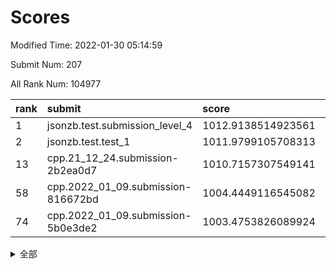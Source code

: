 # Scores

Modified Time: 2022-01-30 05:14:59

Submit Num: 207

All Rank Num: 104977

| rank |               submit               |       score        |       sigma        | pk_num |
| :--- | :--------------------------------- | :----------------- | :----------------- | :----- |
| 1    | jsonzb.test.submission_level_4     | 1012.9138514923561 | 0.7828822069071556 | 2035   |
| 2    | jsonzb.test.test_1                 | 1011.9799105708313 | 0.7912248452401696 | 2029   |
| 13   | cpp.21_12_24.submission-2b2ea0d7   | 1010.7157307549141 | 0.7739966937228221 | 2030   |
| 58   | cpp.2022_01_09.submission-816672bd | 1004.4449116545082 | 0.7052767096217967 | 2029   |
| 74   | cpp.2022_01_09.submission-5b0e3de2 | 1003.4753826089924 | 0.7009051854978738 | 2035   |


<details>
<summary>全部</summary>

| rank |                 submit                 |       score        |       sigma        | pk_num |
| :--- | :------------------------------------- | :----------------- | :----------------- | :----- |
| 1    | jsonzb.test.submission_level_4         | 1012.9138514923561 | 0.7828822069071556 | 2035   |
| 2    | jsonzb.test.test_1                     | 1011.9799105708313 | 0.7912248452401696 | 2029   |
| 3    | gobigger.level_3.submission_level_3_22 | 1011.8817099321252 | 0.7684805981380964 | 2033   |
| 4    | gobigger.level_3.submission_level_3_1  | 1011.5806419133058 | 0.7970869318273365 | 2027   |
| 5    | gobigger.level_3.submission_level_3_26 | 1011.4921905705337 | 0.7753775825275441 | 2034   |
| 6    | gobigger.level_3.submission_level_3_49 | 1011.3888105759016 | 0.8080036391366983 | 2027   |
| 7    | gobigger.level_3.submission_level_3_35 | 1011.0863210973882 | 0.7846919461284024 | 2030   |
| 8    | gobigger.level_3.submission_level_3_33 | 1011.0585855184112 | 0.7687873378607185 | 2027   |
| 9    | gobigger.level_3.submission_level_3_6  | 1010.8213949209485 | 0.7556844573503131 | 2029   |
| 10   | gobigger.level_3.submission_level_3_42 | 1010.7698116940579 | 0.7780310373307119 | 2032   |
| 11   | gobigger.level_3.submission_level_3_24 | 1010.7659191752482 | 0.7560869002118938 | 2027   |
| 12   | gobigger.level_3.submission_level_3_31 | 1010.7599645946746 | 0.7794962097088823 | 2027   |
| 13   | cpp.21_12_24.submission-2b2ea0d7       | 1010.7157307549141 | 0.7739966937228221 | 2030   |
| 14   | gobigger.level_3.submission_level_3_34 | 1010.7008434492901 | 0.7539078505338185 | 2030   |
| 15   | gobigger.level_3.submission_level_3_48 | 1010.5895130529548 | 0.7789984492390132 | 2030   |
| 16   | gobigger.level_3.submission_level_3_0  | 1010.5506183346404 | 0.7819744540084645 | 2029   |
| 17   | gobigger.level_3.submission_level_3_3  | 1010.4889674071155 | 0.7470518058519259 | 2028   |
| 18   | gobigger.level_3.submission_level_3_45 | 1010.3876861860795 | 0.7483407586158752 | 2033   |
| 19   | gobigger.level_3.submission_level_3_41 | 1010.3802039894678 | 0.7620068454745762 | 2029   |
| 20   | gobigger.level_3.submission_level_3_47 | 1010.3745835642549 | 0.7536629577549626 | 2024   |
| 21   | gobigger.level_3.submission_level_3_46 | 1010.334710265962  | 0.783927784539991  | 2024   |
| 22   | gobigger.level_3.submission_level_3_28 | 1010.2353557655456 | 0.7472279073674508 | 2034   |
| 23   | gobigger.level_3.submission_level_3_12 | 1010.2319091250904 | 0.7602534419746019 | 2029   |
| 24   | gobigger.level_3.submission_level_3_27 | 1010.2293005218528 | 0.7562846149138759 | 2026   |
| 25   | gobigger.level_3.submission_level_3_5  | 1010.0985580354157 | 0.7398665852734464 | 2033   |
| 26   | gobigger.level_3.submission_level_3_18 | 1010.015027625805  | 0.7502316355372218 | 2033   |
| 27   | gobigger.level_3.submission_level_3_30 | 1009.9753879890382 | 0.7638685435695857 | 2027   |
| 28   | gobigger.level_3.submission_level_3_37 | 1009.9497948757912 | 0.7603356188706083 | 2028   |
| 29   | gobigger.level_3.submission_level_3_39 | 1009.9342970983195 | 0.7723564738696425 | 2030   |
| 30   | gobigger.level_3.submission_level_3_43 | 1009.9202513726462 | 0.7475598594799141 | 2024   |
| 31   | gobigger.level_3.submission_level_3_7  | 1009.8762522923139 | 0.7470673882281217 | 2023   |
| 32   | gobigger.level_3.submission_level_3_16 | 1009.8232962140034 | 0.7489595234607551 | 2030   |
| 33   | gobigger.level_3.submission_level_3_11 | 1009.8212444415207 | 0.7735648218680377 | 2030   |
| 34   | gobigger.level_3.submission_level_3_9  | 1009.8120443746079 | 0.7545114928738891 | 2026   |
| 35   | gobigger.level_3.submission_level_3_20 | 1009.7783185063611 | 0.7530097164481536 | 2033   |
| 36   | gobigger.level_3.submission_level_3_17 | 1009.7482051223055 | 0.7596413765161554 | 2031   |
| 37   | gobigger.level_3.submission_level_3_38 | 1009.7119574965909 | 0.7614817099595462 | 2030   |
| 38   | gobigger.level_3.submission_level_3_21 | 1009.6779002085249 | 0.7556653882598728 | 2027   |
| 39   | gobigger.level_3.submission_level_3_10 | 1009.5212804649391 | 0.7835157733126503 | 2026   |
| 40   | gobigger.level_3.submission_level_3_36 | 1009.397627676464  | 0.7455002060438946 | 2027   |
| 41   | gobigger.level_3.submission_level_3_8  | 1009.3926379612834 | 0.7542599558372535 | 2028   |
| 42   | gobigger.level_3.submission_level_3_29 | 1009.3175555586163 | 0.7584724827393259 | 2035   |
| 43   | gobigger.level_3.submission_level_3_2  | 1009.3062845733793 | 0.7574536521934278 | 2029   |
| 44   | gobigger.level_3.submission_level_3_23 | 1009.2406933313816 | 0.7290889253422306 | 2034   |
| 45   | gobigger.level_3.submission_level_3_4  | 1009.2298024361171 | 0.756864055610412  | 2027   |
| 46   | gobigger.level_3.submission_level_3_15 | 1009.203915569842  | 0.7206073803370853 | 2029   |
| 47   | gobigger.level_3.submission_level_3_25 | 1009.1937436947236 | 0.7739990700659976 | 2025   |
| 48   | gobigger.level_3.submission_level_3_19 | 1009.0837515490939 | 0.7558787495211574 | 2030   |
| 49   | gobigger.level_3.submission_level_3_32 | 1009.0368973884937 | 0.7548953300631791 | 2025   |
| 50   | gobigger.level_3.submission_level_3_44 | 1008.9982923776502 | 0.7485538069262153 | 2027   |
| 51   | gobigger.level_3.submission_level_3_13 | 1008.8783969618653 | 0.7406591184511924 | 2030   |
| 52   | gobigger.level_3.submission_level_3_14 | 1008.3702908646778 | 0.7716342881120042 | 2028   |
| 53   | gobigger.level_3.submission_level_3_40 | 1008.1843598904239 | 0.7275538225192297 | 2028   |
| 54   | gobigger.level_1.submission_level_1_21 | 1005.1713329745337 | 0.7381464966199206 | 2030   |
| 55   | gobigger.level_1.submission_level_1_49 | 1004.6519772483867 | 0.729301347445824  | 2026   |
| 56   | gobigger.level_1.submission_level_1_44 | 1004.6289892240981 | 0.7206800612780071 | 2030   |
| 57   | gobigger.level_1.submission_level_1_23 | 1004.4488111145397 | 0.7192452294106059 | 2033   |
| 58   | cpp.2022_01_09.submission-816672bd     | 1004.4449116545082 | 0.7052767096217967 | 2029   |
| 59   | gobigger.level_1.submission_level_1_29 | 1004.43937644668   | 0.720125549909781  | 2027   |
| 60   | gobigger.level_1.submission_level_1_40 | 1004.2975705243507 | 0.725410386528792  | 2025   |
| 61   | gobigger.level_1.submission_level_1_20 | 1004.1926372628417 | 0.7172547943633385 | 2029   |
| 62   | gobigger.level_1.submission_level_1_9  | 1004.1650515988881 | 0.7275475814156039 | 2029   |
| 63   | gobigger.level_1.submission_level_1_15 | 1003.9782010088778 | 0.7206861524548698 | 2030   |
| 64   | gobigger.level_1.submission_level_1_22 | 1003.9750700700002 | 0.7295963729754711 | 2032   |
| 65   | gobigger.level_1.submission_level_1_19 | 1003.9715616396363 | 0.7133916733972873 | 2030   |
| 66   | gobigger.level_1.submission_level_1_33 | 1003.96756509665   | 0.7262108819624613 | 2029   |
| 67   | gobigger.level_1.submission_level_1_34 | 1003.8542402653468 | 0.7112725894112624 | 2026   |
| 68   | gobigger.level_1.submission_level_1_13 | 1003.8436609828359 | 0.7121647465365433 | 2024   |
| 69   | gobigger.level_1.submission_level_1_14 | 1003.8226804724342 | 0.71557015696683   | 2031   |
| 70   | gobigger.level_1.submission_level_1_18 | 1003.6288759740785 | 0.709667185755869  | 2023   |
| 71   | gobigger.level_1.submission_level_1_12 | 1003.5936668155175 | 0.7216899426675645 | 2027   |
| 72   | gobigger.level_1.submission_level_1_27 | 1003.5778976936806 | 0.7199921459624974 | 2024   |
| 73   | gobigger.level_1.submission_level_1_42 | 1003.5279304364973 | 0.7231528052022081 | 2028   |
| 74   | cpp.2022_01_09.submission-5b0e3de2     | 1003.4753826089924 | 0.7009051854978738 | 2035   |
| 75   | gobigger.level_1.submission_level_1_26 | 1003.4006304798684 | 0.7313641425871714 | 2030   |
| 76   | gobigger.level_1.submission_level_1_38 | 1003.3644894588732 | 0.7101902716954409 | 2028   |
| 77   | gobigger.level_1.submission_level_1_48 | 1003.352607336551  | 0.7198121001042496 | 2027   |
| 78   | gobigger.level_1.submission_level_1_1  | 1003.29417541286   | 0.7189557150560463 | 2026   |
| 79   | gobigger.level_1.submission_level_1_16 | 1003.2700550905897 | 0.7220085689799403 | 2027   |
| 80   | gobigger.level_1.submission_level_1_11 | 1003.2604934341172 | 0.7075784145487884 | 2029   |
| 81   | gobigger.level_1.submission_level_1_39 | 1003.2055317764962 | 0.723016564170372  | 2027   |
| 82   | gobigger.level_1.submission_level_1_36 | 1003.2024486815556 | 0.7124756792344182 | 2025   |
| 83   | gobigger.level_1.submission_level_1_47 | 1003.1546994072077 | 0.7146914265457026 | 2030   |
| 84   | gobigger.level_1.submission_level_1_43 | 1002.9505913381587 | 0.7149823961781234 | 2030   |
| 85   | gobigger.level_1.submission_level_1_32 | 1002.9320044835007 | 0.7221224128143859 | 2027   |
| 86   | gobigger.level_1.submission_level_1_35 | 1002.8161329425453 | 0.7158394336308571 | 2031   |
| 87   | gobigger.level_1.submission_level_1_25 | 1002.7816958596104 | 0.7083256712623803 | 2025   |
| 88   | gobigger.level_1.submission_level_1_17 | 1002.7651633682086 | 0.7247812656436249 | 2032   |
| 89   | gobigger.level_1.submission_level_1_28 | 1002.7186347732489 | 0.7262163281953034 | 2029   |
| 90   | gobigger.level_1.submission_level_1_7  | 1002.7058530617678 | 0.7170900839652949 | 2024   |
| 91   | gobigger.level_1.submission_level_1_4  | 1002.695332845406  | 0.7122483198891206 | 2029   |
| 92   | gobigger.level_1.submission_level_1_8  | 1002.6480673151366 | 0.707620556083765  | 2030   |
| 93   | gobigger.level_1.submission_level_1_46 | 1002.4886340923597 | 0.7116274186248717 | 2029   |
| 94   | gobigger.level_1.submission_level_1_5  | 1002.4745511006935 | 0.7072846313319155 | 2029   |
| 95   | gobigger.level_1.submission_level_1_31 | 1002.4443885614829 | 0.7138982171212426 | 2032   |
| 96   | gobigger.level_1.submission_level_1_6  | 1002.4415890302307 | 0.7085311900417414 | 2026   |
| 97   | gobigger.level_1.submission_level_1_30 | 1002.413357398473  | 0.7014967164004549 | 2027   |
| 98   | gobigger.level_1.submission_level_1_37 | 1002.3565584431839 | 0.7267516114096277 | 2030   |
| 99   | gobigger.level_1.submission_level_1_24 | 1002.2878067155152 | 0.7135109596015948 | 2028   |
| 100  | gobigger.level_1.submission_level_1_10 | 1002.2438096271916 | 0.7111929226730457 | 2019   |
| 101  | gobigger.level_1.submission_level_1_41 | 1002.1677775926598 | 0.7119078136110791 | 2033   |
| 102  | gobigger.level_1.submission_level_1_2  | 1002.0677494483955 | 0.7266475020421496 | 2026   |
| 103  | gobigger.level_1.submission_level_1_0  | 1002.0204287428005 | 0.6989893644630926 | 2027   |
| 104  | gobigger.level_1.submission_level_1_45 | 1001.9694990067389 | 0.7104018889147249 | 2030   |
| 105  | gobigger.level_1.submission_level_1_3  | 1001.765882431821  | 0.702594914733456  | 2028   |
| 106  | gobigger.random.submission_random_15   | 998.0462645990846  | 0.6919560936418744 | 2027   |
| 107  | gobigger.random.submission_random_10   | 997.7354626279027  | 0.7047766841460293 | 2032   |
| 108  | gobigger.random.submission_random_34   | 997.0943642408333  | 0.7141132719242805 | 2027   |
| 109  | gobigger.random.submission_random_4    | 997.0725333037943  | 0.725300837667332  | 2028   |
| 110  | gobigger.random.submission_random_37   | 996.910363938596   | 0.7001027578498213 | 2031   |
| 111  | gobigger.random.submission_random_3    | 996.8526838942236  | 0.7162499721614188 | 2025   |
| 112  | gobigger.random.submission_random_18   | 996.778710737546   | 0.7138168848174458 | 2031   |
| 113  | gobigger.random.submission_random_24   | 996.7580924828892  | 0.7034531112067118 | 2032   |
| 114  | gobigger.random.submission_random_21   | 996.6395806853279  | 0.708546027197279  | 2031   |
| 115  | gobigger.random.submission_random_35   | 996.6227233940276  | 0.7071164340198863 | 2029   |
| 116  | gobigger.random.submission_random_25   | 996.5812229893893  | 0.7179006726754162 | 2031   |
| 117  | gobigger.random.submission_random_19   | 996.4461603695563  | 0.7140561040402589 | 2033   |
| 118  | gobigger.random.submission_random_5    | 996.40064538139    | 0.702036093363127  | 2026   |
| 119  | gobigger.random.submission_random_9    | 996.3352207127034  | 0.7048261833219818 | 2019   |
| 120  | gobigger.random.submission_random_29   | 996.3182485105743  | 0.7185875467904587 | 2029   |
| 121  | gobigger.random.submission_random_23   | 996.2835495932043  | 0.7147808976753015 | 2036   |
| 122  | gobigger.random.submission_random_38   | 996.2194891902523  | 0.7101117143494102 | 2032   |
| 123  | gobigger.random.submission_random_6    | 996.190700329412   | 0.7065611090541857 | 2028   |
| 124  | gobigger.random.submission_random_8    | 996.1319301184658  | 0.723318284033822  | 2033   |
| 125  | gobigger.random.submission_random_14   | 996.0731116522917  | 0.7191576006366064 | 2032   |
| 126  | gobigger.random.submission_random_30   | 996.0486447162181  | 0.7088028393917118 | 2026   |
| 127  | gobigger.random.submission_random_40   | 996.0148847440676  | 0.7148924437994404 | 2030   |
| 128  | gobigger.random.submission_random_43   | 995.9838505680316  | 0.7120653771642924 | 2030   |
| 129  | gobigger.random.submission_random_17   | 995.9342619188598  | 0.7046487104099585 | 2025   |
| 130  | gobigger.random.submission_random_7    | 995.8353603589223  | 0.7194006893387549 | 2029   |
| 131  | gobigger.random.submission_random_36   | 995.8038982472398  | 0.7196333564712305 | 2022   |
| 132  | gobigger.random.submission_random_31   | 995.7891080609692  | 0.7083424172313174 | 2027   |
| 133  | gobigger.random.submission_random_44   | 995.7569284416873  | 0.71459898813255   | 2031   |
| 134  | gobigger.random.submission_random_1    | 995.640319676704   | 0.7162771648571856 | 2029   |
| 135  | gobigger.random.submission_random_49   | 995.634120898672   | 0.7196102369204643 | 2030   |
| 136  | gobigger.random.submission_random_33   | 995.618144790348   | 0.7058516130805451 | 2031   |
| 137  | gobigger.random.submission_random_26   | 995.5974279310619  | 0.7112959649168941 | 2028   |
| 138  | gobigger.random.submission_random_39   | 995.5843671257198  | 0.7079418289600653 | 2023   |
| 139  | gobigger.random.submission_random_27   | 995.5779301001547  | 0.7020960562955249 | 2030   |
| 140  | gobigger.random.submission_random_13   | 995.569389188014   | 0.7145802981305953 | 2033   |
| 141  | gobigger.random.submission_random_45   | 995.5681079876035  | 0.7106622440330942 | 2032   |
| 142  | gobigger.random.submission_random_22   | 995.541934611804   | 0.7013776982198107 | 2029   |
| 143  | gobigger.random.submission_random_42   | 995.4824630007117  | 0.7238908536642189 | 2020   |
| 144  | gobigger.random.submission_random_47   | 995.3985467816734  | 0.7137322691735039 | 2030   |
| 145  | gobigger.random.submission_random_46   | 995.3183867520529  | 0.6998855054019727 | 2024   |
| 146  | gobigger.random.submission_random_16   | 995.2919389779003  | 0.7260656066109825 | 2029   |
| 147  | gobigger.random.submission_random_2    | 995.2806747304531  | 0.7241471465231943 | 2031   |
| 148  | gobigger.random.submission_random_32   | 995.277933935312   | 0.7147282784922727 | 2028   |
| 149  | gobigger.random.submission_random_12   | 995.1517410098113  | 0.7118464945315262 | 2028   |
| 150  | gobigger.random.submission_random_48   | 995.0156460109719  | 0.7202935914108668 | 2025   |
| 151  | gobigger.random.submission_random_28   | 994.937143589036   | 0.7097239138931157 | 2025   |
| 152  | gobigger.random.submission_random_11   | 994.9056710759694  | 0.7231482327330375 | 2025   |
| 153  | gobigger.level_2.submission_level_2_15 | 994.7652509307809  | 0.7264563311576158 | 2032   |
| 154  | gobigger.random.submission_random_0    | 994.6986417207828  | 0.7261075391597602 | 2029   |
| 155  | gobigger.random.submission_random_41   | 994.6385754252586  | 0.7306003717416704 | 2028   |
| 156  | gobigger.random.submission_random_20   | 994.6128241670156  | 0.736681999990706  | 2029   |
| 157  | gobigger.level_2.submission_level_2_0  | 993.6362488645503  | 0.7193067207692958 | 2030   |
| 158  | gobigger.level_2.submission_level_2_19 | 993.3353547118705  | 0.7578282348197207 | 2028   |
| 159  | gobigger.level_2.submission_level_2_41 | 993.3288418768329  | 0.7454511215224358 | 2033   |
| 160  | gobigger.level_2.submission_level_2_36 | 993.2089390574189  | 0.7260380956590865 | 2030   |
| 161  | gobigger.level_2.submission_level_2_21 | 993.0133071809718  | 0.7260356263079796 | 2024   |
| 162  | gobigger.level_2.submission_level_2_7  | 992.787792557468   | 0.7488503270534469 | 2026   |
| 163  | gobigger.level_2.submission_level_2_33 | 992.7088969490684  | 0.7317081724995844 | 2032   |
| 164  | gobigger.level_2.submission_level_2_40 | 992.7086855005127  | 0.7358092851885736 | 2027   |
| 165  | gobigger.level_2.submission_level_2_25 | 992.667478198577   | 0.7410363272391832 | 2029   |
| 166  | gobigger.level_2.submission_level_2_2  | 992.6382616195748  | 0.7425861213729391 | 2032   |
| 167  | gobigger.level_2.submission_level_2_27 | 992.6052097149279  | 0.727021073913117  | 2026   |
| 168  | gobigger.level_2.submission_level_2_37 | 992.538022349162   | 0.7313718227953181 | 2033   |
| 169  | gobigger.level_2.submission_level_2_43 | 992.50537710976    | 0.7537629321010764 | 2028   |
| 170  | gobigger.level_2.submission_level_2_18 | 992.4149927294934  | 0.7290315068788975 | 2026   |
| 171  | gobigger.level_2.submission_level_2_29 | 992.4109729924485  | 0.7424629392301726 | 2029   |
| 172  | gobigger.level_2.submission_level_2_6  | 992.3485608749374  | 0.7693692820216751 | 2024   |
| 173  | gobigger.level_2.submission_level_2_46 | 992.2789829777821  | 0.7412426356465988 | 2028   |
| 174  | gobigger.level_2.submission_level_2_45 | 992.2602484596546  | 0.7356998728709109 | 2031   |
| 175  | gobigger.level_2.submission_level_2_8  | 992.2339247094078  | 0.7449257099722992 | 2029   |
| 176  | gobigger.level_2.submission_level_2_34 | 992.1419528021081  | 0.754727947981055  | 2032   |
| 177  | gobigger.level_2.submission_level_2_47 | 992.1377956546036  | 0.749636288765719  | 2030   |
| 178  | gobigger.level_2.submission_level_2_42 | 992.0402061287325  | 0.752605898615464  | 2029   |
| 179  | gobigger.level_2.submission_level_2_23 | 992.0230549807276  | 0.7440533503662288 | 2031   |
| 180  | gobigger.level_2.submission_level_2_17 | 991.990437352401   | 0.7350581351971469 | 2030   |
| 181  | gobigger.level_2.submission_level_2_49 | 991.9804079410802  | 0.7517027729152379 | 2028   |
| 182  | gobigger.level_2.submission_level_2_10 | 991.9769339688224  | 0.7422366157460603 | 2027   |
| 183  | gobigger.level_2.submission_level_2_32 | 991.9026797729757  | 0.7647656420535219 | 2027   |
| 184  | gobigger.level_2.submission_level_2_12 | 991.8864338480257  | 0.7619433838956311 | 2031   |
| 185  | gobigger.level_2.submission_level_2_30 | 991.8196271498947  | 0.7546801969059873 | 2026   |
| 186  | gobigger.level_2.submission_level_2_48 | 991.7581048254003  | 0.7636753699654294 | 2027   |
| 187  | gobigger.level_2.submission_level_2_1  | 991.7348363052818  | 0.7514179179758005 | 2030   |
| 188  | gobigger.level_2.submission_level_2_11 | 991.7283802219869  | 0.7367748773912225 | 2024   |
| 189  | gobigger.level_2.submission_level_2_24 | 991.7004237719889  | 0.7384211970775318 | 2028   |
| 190  | gobigger.level_2.submission_level_2_5  | 991.588523879262   | 0.7451953433837192 | 2025   |
| 191  | gobigger.level_2.submission_level_2_28 | 991.5465217628051  | 0.7598699947576623 | 2033   |
| 192  | gobigger.level_2.submission_level_2_44 | 991.5268285470355  | 0.7461886015967663 | 2024   |
| 193  | gobigger.level_2.submission_level_2_39 | 991.4769397348934  | 0.7675767489065253 | 2029   |
| 194  | gobigger.level_2.submission_level_2_20 | 991.3519894761356  | 0.7656056674912881 | 2032   |
| 195  | gobigger.level_2.submission_level_2_22 | 991.2833476844003  | 0.7293217636582856 | 2028   |
| 196  | gobigger.level_2.submission_level_2_9  | 991.0554911748527  | 0.7295550951376476 | 2023   |
| 197  | gobigger.level_2.submission_level_2_35 | 991.0342081358642  | 0.7633519078039462 | 2028   |
| 198  | gobigger.level_2.submission_level_2_13 | 991.0104984374732  | 0.7627201737420387 | 2032   |
| 199  | gobigger.level_2.submission_level_2_38 | 990.9755079774429  | 0.7458655567884952 | 2028   |
| 200  | gobigger.level_2.submission_level_2_14 | 990.9319468616711  | 0.7559795368901618 | 2031   |
| 201  | gobigger.level_2.submission_level_2_4  | 990.8581484656668  | 0.758508701081722  | 2030   |
| 202  | gobigger.level_2.submission_level_2_3  | 990.6791662022096  | 0.7782536003195543 | 2028   |
| 203  | gobigger.level_2.submission_level_2_31 | 990.4415503101725  | 0.7588430809478137 | 2031   |
| 204  | gobigger.level_2.submission_level_2_26 | 990.0183309709699  | 0.7690317827393736 | 2029   |
| 205  | gobigger.level_2.submission_level_2_16 | 989.9747526749974  | 0.7552898468292845 | 2017   |
| 206  | gobigger.none.submission_none_0        | 977.2709433664974  | 1.404696842494434  | 2029   |
| 207  | gobigger.none.submission_none_1        | 976.0924394230124  | 1.4094517046347275 | 2026   |

</details>